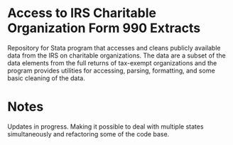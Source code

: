 # Access to IRS Charitable Organization Form 990 Extracts
Repository for Stata program that accesses and cleans publicly available data from the IRS on charitable organizations.  The data are a subset of the data elements from the full returns of tax-exempt organizations and the program provides utilities for accessing, parsing, formatting, and some basic cleaning of the data.


# Notes	
Updates in progress.  Making it possible to deal with multiple states simultaneously and refactoring some of the code base.


